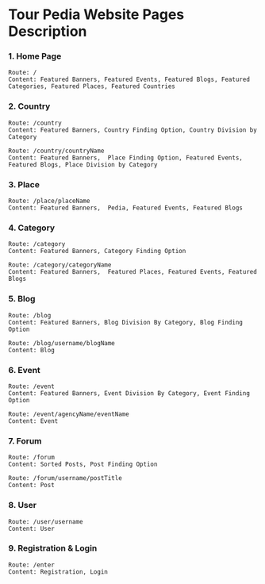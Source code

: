 # Tour Pedia Website Pages Description

### 1. Home Page
	Route: /
	Content: Featured Banners, Featured Events, Featured Blogs, Featured Categories, Featured Places, Featured Countries
	
### 2. Country
	Route: /country
	Content: Featured Banners, Country Finding Option, Country Division by Category 
	
	Route: /country/countryName
	Content: Featured Banners,  Place Finding Option, Featured Events, Featured Blogs, Place Division by Category
	
### 3. Place
	Route: /place/placeName
	Content: Featured Banners,  Pedia, Featured Events, Featured Blogs
	
### 4. Category
	Route: /category
	Content: Featured Banners, Category Finding Option
	
	Route: /category/categoryName
	Content: Featured Banners,  Featured Places, Featured Events, Featured Blogs
	
### 5. Blog
	Route: /blog
	Content: Featured Banners, Blog Division By Category, Blog Finding Option
	
	Route: /blog/username/blogName
	Content: Blog
	
### 6. Event
	Route: /event
	Content: Featured Banners, Event Division By Category, Event Finding Option
	
	Route: /event/agencyName/eventName
	Content: Event
	
### 7. Forum
	Route: /forum
	Content: Sorted Posts, Post Finding Option
	
	Route: /forum/username/postTitle
	Content: Post
	
### 8. User
	Route: /user/username
	Content: User
	
### 9. Registration & Login
	Route: /enter
	Content: Registration, Login